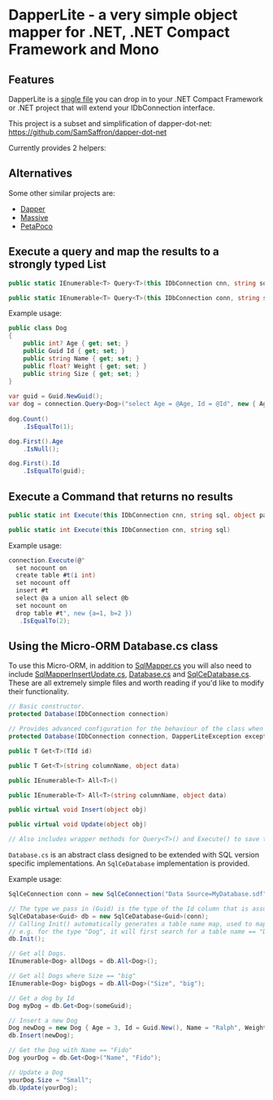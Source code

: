 DapperLite - a very simple object mapper for .NET, .NET Compact Framework and Mono
==================================================================================

Features
--------
DapperLite is a [single file](https://github.com/ryankirkman/DapperLite/blob/master/DapperLite.NETCF35/SqlMapper.cs) you can drop in to your .NET Compact Framework or .NET project that will extend your IDbConnection interface.

This project is a subset and simplification of dapper-dot-net: https://github.com/SamSaffron/dapper-dot-net

Currently provides 2 helpers:

Alternatives
------------
Some other similar projects are:
* [Dapper](https://github.com/SamSaffron/dapper-dot-net)
* [Massive](https://github.com/robconery/massive)
* [PetaPoco](http://www.toptensoftware.com/petapoco/)

Execute a query and map the results to a strongly typed List
------------------------------------------------------------

```csharp
public static IEnumerable<T> Query<T>(this IDbConnection cnn, string sql, object param)

public static IEnumerable<T> Query<T>(this IDbConnection conn, string sql)
```

Example usage:

```csharp
public class Dog
{
    public int? Age { get; set; }
    public Guid Id { get; set; }
    public string Name { get; set; }
    public float? Weight { get; set; }
    public string Size { get; set; }
}            
            
var guid = Guid.NewGuid();
var dog = connection.Query<Dog>("select Age = @Age, Id = @Id", new { Age = (int?)null, Id = guid });
            
dog.Count()
    .IsEqualTo(1);

dog.First().Age
    .IsNull();

dog.First().Id
    .IsEqualTo(guid);
```

Execute a Command that returns no results
-----------------------------------------

```csharp
public static int Execute(this IDbConnection cnn, string sql, object param, IDbTransaction transaction)

public static int Execute(this IDbConnection cnn, string sql)
```

Example usage:

```csharp
connection.Execute(@"
  set nocount on 
  create table #t(i int) 
  set nocount off 
  insert #t 
  select @a a union all select @b 
  set nocount on 
  drop table #t", new {a=1, b=2 })
   .IsEqualTo(2);
```


Using the Micro-ORM Database.cs class
-------------------------------------

To use this Micro-ORM, in addition to [SqlMapper.cs](https://github.com/ryankirkman/DapperLite/blob/master/DapperLite.NETCF35/SqlMapper.cs) you will also need to include [SqlMapperInsertUpdate.cs](https://github.com/ryankirkman/DapperLite/blob/master/DapperLite.NETCF35/SqlMapperInsertUpdate.cs), [Database.cs](https://github.com/ryankirkman/DapperLite/blob/master/DapperLite.NETCF35/Database.cs) and [SqlCeDatabase.cs](https://github.com/ryankirkman/DapperLite/blob/master/DapperLite.NETCF35/SqlCeDatabase.cs). These are all extremely simple files and worth reading if you'd like to modify their functionality.

```csharp
// Basic constructor.
protected Database(IDbConnection connection)

// Provides advanced configuration for the behaviour of the class when Exceptions are encountered.
protected Database(IDbConnection connection, DapperLiteException exceptionHandler, bool throwExceptions)

public T Get<T>(TId id)

public T Get<T>(string columnName, object data)

public IEnumerable<T> All<T>()

public IEnumerable<T> All<T>(string columnName, object data)

public virtual void Insert(object obj)

public virtual void Update(object obj)

// Also includes wrapper methods for Query<T>() and Execute() to save typing.
```

`Database.cs` is an abstract class designed to be extended with SQL version specific implementations. An `SqlCeDatabase` implementation is provided.

Example usage:

```csharp
SqlCeConnection conn = new SqlCeConnection("Data Source=MyDatabase.sdf");

// The type we pass in (Guid) is the type of the Id column that is assumed to be present in every table.
SqlCeDatabase<Guid> db = new SqlCeDatabase<Guid>(conn);
// Calling Init() automatically generates a table name map, used to map type names to table names.
// e.g. for the type "Dog", it will first search for a table name == "Dog", then (pluralized) "Dogs"
db.Init();

// Get all Dogs.
IEnumerable<Dog> allDogs = db.All<Dog>();

// Get all Dogs where Size == "big"
IEnumerable<Dog> bigDogs = db.All<Dog>("Size", "big");

// Get a dog by Id
Dog myDog = db.Get<Dog>(someGuid);

// Insert a new Dog
Dog newDog = new Dog { Age = 3, Id = Guid.New(), Name = "Ralph", Weight = 12.3, Size = "Small" };
db.Insert(newDog);

// Get the Dog with Name == "Fido"
Dog yourDog = db.Get<Dog>("Name", "Fido");

// Update a Dog
yourDog.Size = "Small";
db.Update(yourDog);
```
